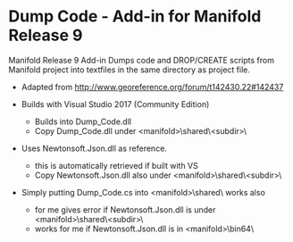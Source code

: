 # Dump Code - Add-in for Manifold Release 9 
Manifold Release 9 Add-in 
Dumps code and DROP/CREATE scripts from Manifold project into textfiles in the same directory as project file.


* Adapted from http://www.georeference.org/forum/t142430.22#142437
* Builds with Visual Studio 2017 (Community Edition)
  - Builds into Dump_Code.dll 
  - Copy Dump_Code.dll under \<manifold\>\shared\\<subdir\>\  
* Uses Newtonsoft.Json.dll as reference.
  - this is automatically retrieved if built with VS
  - Copy Newtonsoft.Json.dll also under \<manifold\>\shared\\<subdir\>\
  
* Simply putting Dump_Code.cs into \<manifold\>\shared\ works also
  - for me gives error if Newtonsoft.Json.dll is under \<manifold\>\shared\\<subdir\>\
  - works for me if Newtonsoft.Json.dll is in \<manifold\>\bin64\
